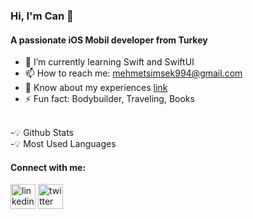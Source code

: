 ### Hi, I'm Can 👋

#### A passionate iOS Mobil developer from Turkey
- 🌱 I’m currently learning Swift and SwiftUI
- 📫 How to reach me: mehmetsimsek994@gmail.com
- 📄 Know about my experiences [link](https://docs.google.com/document/u/1/d/e/2PACX-1vRQSOG0M2MaWB2tTsUpzxCJpL8vzUV6ws7b5nK0FHE7Cne8gWOyvfxa3akkAaRmeg8H4ocoB0tZyiQE/pub)
- ⚡ Fun fact: Bodybuilder, Traveling, Books

<br/>
-💡 Github Stats <br/>
-💡 Most Used Languages <br/>

#### Connect with me:

[<img src='https://cdn.jsdelivr.net/npm/simple-icons@3.0.1/icons/linkedin.svg' alt='linkedin' height='40'>](https://www.linkedin.com/in/https://www.linkedin.com/in/mehmetcansimsek//)  [<img src='https://cdn.jsdelivr.net/npm/simple-icons@3.0.1/icons/twitter.svg' alt='twitter' height='40'>](https://twitter.com/https://twitter.com/cansmsk__dev)   

